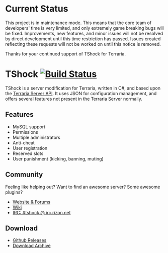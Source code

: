 # Current Status
This project is in maintenance mode. This means that the core team of developers' time is very limited, and only extremely game breaking bugs will be fixed. Improvements, new features, and minor issues will not be resolved by direct development until this time restriction has passed. Issues created reflecting these requests will not be worked on until this notice is removed.

Thanks for your continued support of TShock for Terraria.

# TShock [![Build Status](https://travis-ci.org/NyxStudios/TShock.png?branch=general-devel)](https://travis-ci.org/NyxStudios/TShock)

TShock is a server modification for Terraria, written in C#, and based upon the [Terraria Server API](https://github.com/Deathmax/TerrariaAPI-Server). It uses JSON for configuration management, and offers several features not present in the Terraria Server normally.

## Features

* MySQL support
* Permissions
* Multiple administrators
* Anti-cheat
* User registration
* Reserved slots
* User punishment (kicking, banning, muting)

## Community

Feeling like helping out? Want to find an awesome server? Some awesome plugins?

* [Website & Forums](http://tshock.co/xf/)
* [Wiki](https://tshock.atlassian.net/wiki/display/TSHOCKPLUGINS/Home)
* [IRC: #tshock @ irc.rizon.net](http://tshock.co/xf/index.php?ezirc/)

## Download

* [Github Releases](https://github.com/TShock/TShock/releases)
* [Download Archive](https://github.com/TShock/TShock/downloads)
